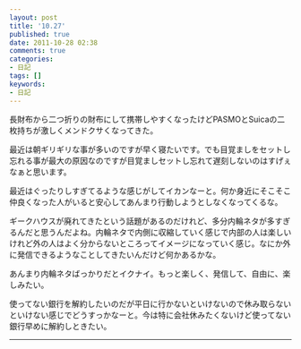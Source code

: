 ```yaml
---
layout: post
title: '10.27'
published: true
date: 2011-10-28 02:38
comments: true
categories:
- 日記
tags: []
keywords:
- 日記
---
```

長財布から二つ折りの財布にして携帯しやすくなったけどPASMOとSuicaの二枚持ちが激しくメンドクサくなってきた。

最近は朝ギリギリな事が多いのですが早く寝たいです。でも目覚ましをセットし忘れる事が最大の原因なのですが目覚ましセットし忘れて遅刻しないのはすげぇなぁと思います。

最近はぐったりしすぎてるような感じがしてイカンなーと。何か身近にそこそこ仲良くなった人がいると安心してあんまり行動しようとしなくなってくるな。

ギークハウスが廃れてきたという話題があるのだけれど、多分内輪ネタが多すぎるんだと思うんだよね。内輪ネタで内側に収縮していく感じで内部の人は楽しいけれど外の人はよく分からないところってイメージになっていく感じ。なにか外に発信できるようなことしてきたいんだけど何かあるかな。

あんまり内輪ネタばっかりだとイクナイ。もっと楽しく、発信して、自由に、楽しみたい。

使ってない銀行を解約したいのだが平日に行かないといけないので休み取らないといけない感じでどうすっかなーと。今は特に会社休みたくないけど使ってない銀行早めに解約しときたい。

---

